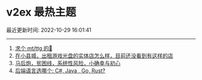 # v2ex 最热主题

最近更新时间: 2022-10-29 16:01:41

--- 
1. [求个 mt/ttg 的💊](https://www.v2ex.com/t/890868) 
2. [在小县城，出租游戏光盘的实体店怎么样，目前还没看到有这样的店](https://www.v2ex.com/t/890869) 
3. [马后炮，贫困线，系统性风险，小确幸与初心](https://www.v2ex.com/t/890875) 
4. [后端语言选哪个: C#, Java , Go, Rust?](https://www.v2ex.com/t/890899) 
